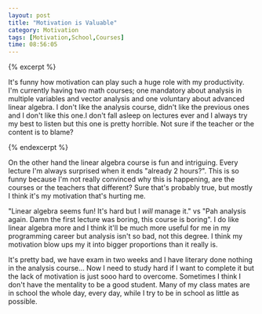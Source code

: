 ```yaml
---
layout: post
title: "Motivation is Valuable"
category: Motivation
tags: [Motivation,School,Courses]
time: 08:56:05
---
```


{% excerpt %}

It's funny how motivation can play such a huge role with my productivity. I'm currently having two math courses; one mandatory about analysis in multiple variables and vector analysis and one voluntary about advanced linear algebra. I don't like the analysis course, didn't like the previous ones and I don't like this one.I don't fall asleep on lectures ever and I always try my best to listen but this one is pretty horrible. Not sure if the teacher or the content is to blame?

{% endexcerpt %}

On the other hand the linear algebra course is fun and intriguing. Every lecture I'm always surprised when it ends "already 2 hours?". This is so funny because I'm not really convinced why this is happening, are the courses or the teachers that different? Sure that's probably true, but mostly I think it's my motivation that's hurting me.

"Linear algebra seems fun! It's hard but I *will* manage it." vs "Pah analysis again. Damn the first lecture was boring, this course is boring". I do like linear algebra more and I think it'll be much more useful for me in my programming career but analysis isn't so bad, not this degree. I think my motivation blow ups my it into bigger proportions than it really is.

It's pretty bad, we have exam in two weeks and I have literary done nothing in the analysis course... Now I need to study hard if I want to complete it but the lack of motivation is just sooo hard to overcome. Sometimes I think I don't have the mentality to be a good student. Many of my class mates are in school the whole day, every day, while I try to be in school as little as possible.

